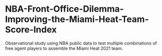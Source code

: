 # NBA-Front-Office-Dilemma-Improving-the-Miami-Heat-Team-Score-Index
Observational study using NBA public data to test multiple combinations of free agent players to assemble the Miami Heat 2021 team.
